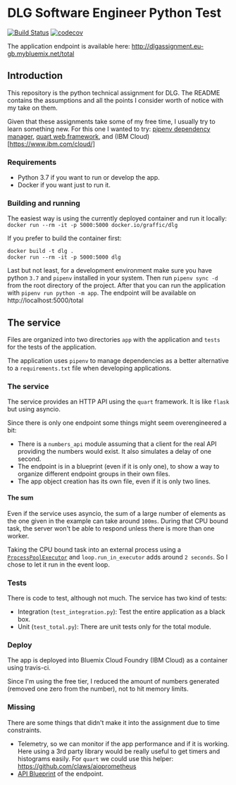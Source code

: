 # DLG Software Engineer Python Test

[![Build Status](https://travis-ci.org/graffic/dlg.svg?branch=master)](https://travis-ci.org/graffic/dlg)
[![codecov](https://codecov.io/gh/graffic/dlg/branch/master/graph/badge.svg)](https://codecov.io/gh/graffic/dlg)

The application endpoint is available here: http://dlgassignment.eu-gb.mybluemix.net/total

## Introduction

This repository is the python technical assignment for DLG. The README contains the assumptions and all the points I consider worth of notice with my take on them. 

Given that these assignments take some of my free time, I usually try to learn something new. For this one I wanted to try: [pipenv dependency manager](https://pipenv.readthedocs.io/en/latest/), [quart web framework](https://gitlab.com/pgjones/quart), and (IBM Cloud)[https://www.ibm.com/cloud/]

### Requirements

* Python 3.7 if you want to run or develop the app.
* Docker if you want just to run it.

### Building and running

The easiest way is using the currently deployed container and run it locally: `docker run --rm -it -p 5000:5000 docker.io/graffic/dlg`

If you prefer to build the container first:

```
docker build -t dlg .
docker run --rm -it -p 5000:5000 dlg
```

Last but not least, for a development environment make sure you have python `3.7` and `pipenv` installed in your system. Then run `pipenv sync -d` from the root directory of the project. After that you can run the application with `pipenv run python -m app`. The endpoint will be available on http://localhost:5000/total


## The service

Files are organized into two directories `app` with the application and `tests` for the tests of the application.

The application uses `pipenv` to manage dependencies as a better alternative to a `requirements.txt` file when developing applications.

### The service

The service provides an HTTP API using the `quart` framework. It is like `flask` but using asyncio.

Since there is only one endpoint some things might seem overengineered a bit:

* There is a `numbers_api` module assuming that a client for the real API providing the numbers would exist. It also simulates a delay of one second.
* The endpoint is in a blueprint (even if it is only one), to show a way to organize different endpoint groups in their own files.
* The app object creation has its own file, even if it is only two lines.

#### The sum

Even if the service uses asyncio, the sum of a large number of elements as the one given in the example can take around `100ms`. During that CPU bound task, the server won't be able to respond unless there is more than one worker.

Taking the CPU bound task into an external process using a [`ProcessPoolExecutor`](https://docs.python.org/3/library/concurrent.futures.html#processpoolexecutor) and `loop.run_in_executor` adds around `2 seconds`. So I chose to let it run in the event loop.


### Tests

There is code to test, although not much. The service has two kind of tests:

* Integration (`test_integration.py`): Test the entire application as a black box.
* Unit (`test_total.py`): There are unit tests only for the total module.

### Deploy

The app is deployed into Bluemix Cloud Foundry (IBM Cloud) as a container using travis-ci.

Since I'm using the free tier, I reduced the amount of numbers generated (removed one zero from the number), not to hit memory limits.

### Missing

There are some things that didn't make it into the assignment due to time constraints.

* Telemetry, so we can monitor if the app performance and if it is working. Here using a 3rd party library would be really useful to get timers and histograms easily. For `quart` we could use this helper: https://github.com/claws/aioprometheus
* [API Blueprint](https://apiblueprint.org) of the endpoint.
